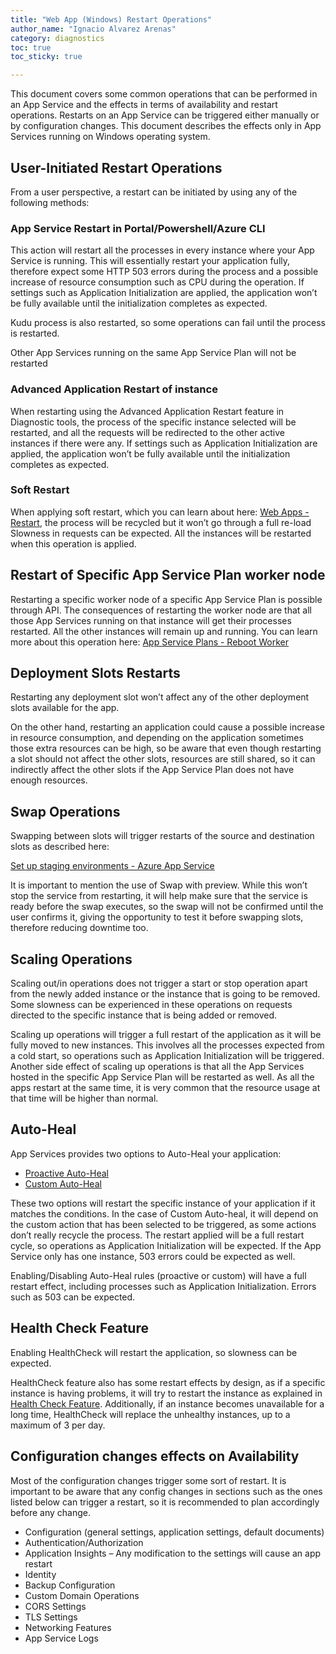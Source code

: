 ```yaml
---
title: "Web App (Windows) Restart Operations"
author_name: "Ignacio Alvarez Arenas"
category: diagnostics
toc: true
toc_sticky: true

---
```


This document covers some common operations that can be performed in an App Service and the effects in terms of availability and restart operations. Restarts on an App Service can be triggered either manually or by configuration changes. This document describes the effects only in App Services running on Windows operating system. 

## User-Initiated Restart Operations 

From a user perspective, a restart can be initiated by using any of the following methods: 

### App Service Restart in Portal/Powershell/Azure CLI 

This action will restart all the processes in every instance where your App Service is running. This will essentially restart your application fully, therefore expect some HTTP 503 errors during the process and a possible increase of resource consumption such as CPU during the operation. If settings such as Application Initialization are applied, the application won’t be fully available until the initialization completes as expected. 

Kudu process is also restarted, so some operations can fail until the process is restarted. 

Other App Services running on the same App Service Plan will not be restarted 

### Advanced Application Restart of instance 

When restarting using the Advanced Application Restart feature in Diagnostic tools, the process of the specific instance selected will be restarted, and all the requests will be redirected to the other active instances if there were any.  If settings such as Application Initialization are applied, the application won’t be fully available until the initialization completes as expected. 

### Soft Restart 

When applying soft restart, which you can learn about here: [Web Apps - Restart](https://docs.microsoft.com/en-us/rest/api/appservice/web-apps/restart), the process will be recycled but it won’t go through a full re-load Slowness in requests can be expected. All the instances will be restarted when this operation is applied.   

## Restart of Specific App Service Plan worker node 

Restarting a specific worker node of a specific App Service Plan is possible through API. The consequences of restarting the worker node are that all those App Services running on that instance will get their processes restarted. All the other instances will remain up and running. You can learn more about this operation here: [App Service Plans - Reboot Worker](https://docs.microsoft.com/en-us/rest/api/appservice/app-service-plans/reboot-worker)


## Deployment Slots Restarts

Restarting any deployment slot won’t affect any of the other deployment slots available for the app. 

On the other hand, restarting an application could cause a possible increase in resource consumption, and depending on the application sometimes those extra resources can be high, so be aware that even though restarting a slot should not affect the other slots, resources are still shared, so it can indirectly affect the other slots if the App Service Plan does not have enough resources. 

## Swap Operations 

Swapping between slots will trigger restarts of the source and destination slots as described here: 

[Set up staging environments - Azure App Service](https://docs.microsoft.com/en-us/azure/app-service/deploy-staging-slots)

It is important to mention the use of Swap with preview. While this won’t stop the service from restarting, it will help make sure that the service is ready before the swap executes, so the swap will not be confirmed until the user confirms it, giving the opportunity to test it before swapping slots, therefore reducing downtime too. 

## Scaling Operations

Scaling out/in operations does not trigger a start or stop operation apart from the newly added instance or the instance that is going to be removed. Some slowness can be experienced in these operations on requests directed to the specific instance that is being added or removed.  

Scaling up operations will trigger a full restart of the application as it will be fully moved to new instances. This involves all the processes expected from a cold start, so operations such as Application Initialization will be triggered. Another side effect of scaling up operations is that all the App Services hosted in the specific App Service Plan will be restarted as well. As all the apps restart at the same time, it is very common that the resource usage at that time will be higher than normal. 

## Auto-Heal

App Services provides two options to Auto-Heal your application: 

- [Proactive Auto-Heal](https://azure.github.io/AppService/2017/08/17/Introducing-Proactive-Auto-Heal.html#:~:text=Proactive%20Auto%20Heal%20looks%20for,outlined%20in%20the%20chart%20below.)
- [Custom Auto-Heal](https://azure.github.io/AppService/2018/09/10/Announcing-the-New-Auto-Healing-Experience-in-App-Service-Diagnostics.html)

These two options will restart the specific instance of your application if it matches the conditions. In the case of Custom Auto-heal, it will depend on the custom action that has been selected to be triggered, as some actions don’t really recycle the process. The restart applied will be a full restart cycle, so operations as Application Initialization will be expected. If the App Service only has one instance, 503 errors could be expected as well. 

Enabling/Disabling Auto-Heal rules (proactive or custom) will have a full restart effect, including processes such as Application Initialization. Errors such as 503 can be expected.  

## Health Check Feature
Enabling HealthCheck will restart the application, so slowness can be expected. 

HealthCheck feature also has some restart effects by design, as if a specific instance is having problems, it will try to restart the instance as explained in [Health Check Feature](https://docs.microsoft.com/en-us/azure/app-service/monitor-instances-health-check). Additionally, if an instance becomes unavailable for a long time, HealthCheck will replace the unhealthy instances, up to a maximum of 3 per day.  

## Configuration changes effects on Availability 

Most of the configuration changes trigger some sort of restart. It is important to be aware that any config changes in sections such as the ones listed below can trigger a restart, so it is recommended to plan accordingly before any change. 

- Configuration (general settings, application settings, default documents) 
- Authentication/Authorization 
- Application Insights – Any modification to the settings will cause an app restart 
- Identity 
- Backup Configuration 
- Custom Domain Operations 
- CORS Settings 
- TLS Settings 
- Networking Features 
- App Service Logs 
